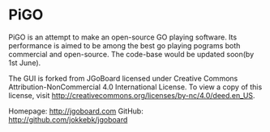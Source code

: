 # PiGO

PiGO is an attempt to make an open-source GO playing software. Its performance is aimed to be among the best go playing pograms both commercial and open-source. The code-base would be updated soon(by 1st June).

The GUI is forked from JGoBoard licensed under Creative Commons Attribution-NonCommercial 4.0 International License. To view a copy of this license, visit http://creativecommons.org/licenses/by-nc/4.0/deed.en_US.

Homepage: http://jgoboard.com GitHub: http://github.com/jokkebk/jgoboard


